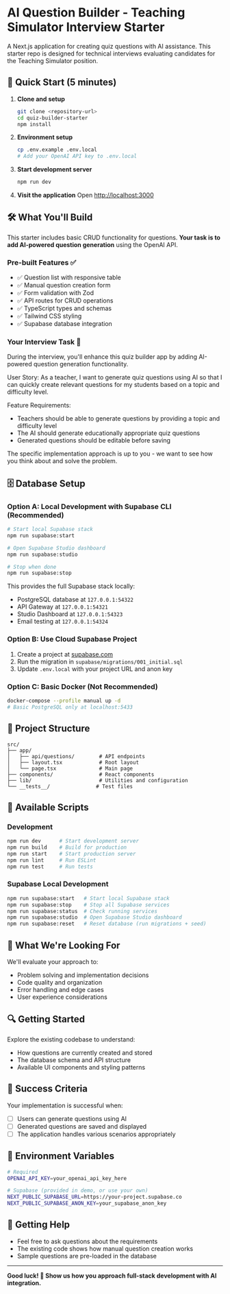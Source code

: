 # AI Question Builder - Teaching Simulator Interview Starter

A Next.js application for creating quiz questions with AI assistance. This starter repo is designed for technical interviews evaluating candidates for the Teaching Simulator position.

## 🚀 Quick Start (5 minutes)

1. **Clone and setup**
   ```bash
   git clone <repository-url>
   cd quiz-builder-starter
   npm install
   ```

2. **Environment setup**
   ```bash
   cp .env.example .env.local
   # Add your OpenAI API key to .env.local
   ```

3. **Start development server**
   ```bash
   npm run dev
   ```

4. **Visit the application**
   Open [http://localhost:3000](http://localhost:3000)

## 🛠️ What You'll Build

This starter includes basic CRUD functionality for questions. **Your task is to add AI-powered question generation** using the OpenAI API.

### Pre-built Features ✅
- ✅ Question list with responsive table
- ✅ Manual question creation form
- ✅ Form validation with Zod
- ✅ API routes for CRUD operations
- ✅ TypeScript types and schemas
- ✅ Tailwind CSS styling
- ✅ Supabase database integration

### Your Interview Task 🎯
During the interview, you'll enhance this quiz builder app by adding AI-powered question generation functionality.

User Story: As a teacher, I want to generate quiz questions using AI so that I can quickly create relevant questions for my students based on a topic and difficulty level.

Feature Requirements:
- Teachers should be able to generate questions by providing a topic and difficulty level
- The AI should generate educationally appropriate quiz questions
- Generated questions should be editable before saving

The specific implementation approach is up to you - we want to see how you think about and solve the problem.

## 🗄️ Database Setup

### Option A: Local Development with Supabase CLI (Recommended)
```bash
# Start local Supabase stack
npm run supabase:start

# Open Supabase Studio dashboard
npm run supabase:studio

# Stop when done
npm run supabase:stop
```

This provides the full Supabase stack locally:
- PostgreSQL database at `127.0.0.1:54322`
- API Gateway at `127.0.0.1:54321`
- Studio Dashboard at `127.0.0.1:54323`
- Email testing at `127.0.0.1:54324`

### Option B: Use Cloud Supabase Project
1. Create a project at [supabase.com](https://supabase.com)
2. Run the migration in `supabase/migrations/001_initial.sql`
3. Update `.env.local` with your project URL and anon key

### Option C: Basic Docker (Not Recommended)
```bash
docker-compose --profile manual up -d
# Basic PostgreSQL only at localhost:5433
```

## 📁 Project Structure

```
src/
├── app/
│   ├── api/questions/        # API endpoints
│   ├── layout.tsx            # Root layout
│   └── page.tsx              # Main page
├── components/               # React components
├── lib/                      # Utilities and configuration
└── __tests__/               # Test files
```

## 🔧 Available Scripts

### Development
```bash
npm run dev      # Start development server
npm run build    # Build for production
npm run start    # Start production server
npm run lint     # Run ESLint
npm run test     # Run tests
```

### Supabase Local Development
```bash
npm run supabase:start   # Start local Supabase stack
npm run supabase:stop    # Stop all Supabase services
npm run supabase:status  # Check running services
npm run supabase:studio  # Open Supabase Studio dashboard
npm run supabase:reset   # Reset database (run migrations + seed)
```

## 🎯 What We're Looking For

We'll evaluate your approach to:
- Problem solving and implementation decisions
- Code quality and organization
- Error handling and edge cases
- User experience considerations

## 🔍 Getting Started

Explore the existing codebase to understand:
- How questions are currently created and stored
- The database schema and API structure
- Available UI components and styling patterns

## 🎉 Success Criteria

Your implementation is successful when:
- [ ] Users can generate questions using AI
- [ ] Generated questions are saved and displayed
- [ ] The application handles various scenarios appropriately

## 📝 Environment Variables

```bash
# Required
OPENAI_API_KEY=your_openai_api_key_here

# Supabase (provided in demo, or use your own)
NEXT_PUBLIC_SUPABASE_URL=https://your-project.supabase.co
NEXT_PUBLIC_SUPABASE_ANON_KEY=your_supabase_anon_key
```

## 🤝 Getting Help

- Feel free to ask questions about the requirements
- The existing code shows how manual question creation works
- Sample questions are pre-loaded in the database

---

**Good luck! 🚀 Show us how you approach full-stack development with AI integration.**